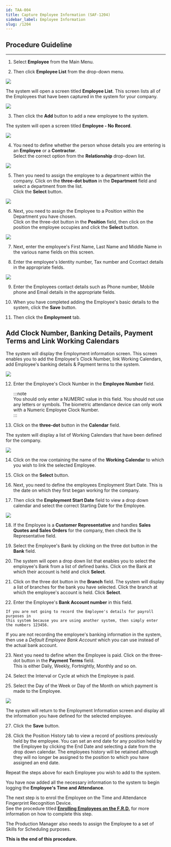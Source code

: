 ```yaml
---
id: TAA-004
title: Capture Employee Information (SAF-1204)
sidebar_label: Employee Information
slug: /1204
---
```

## Procedure Guideline
___

1.  Select **Employee** from the Main Menu.  

2.  Then click **Employee List** from the drop-down menu.  

![](../static/img/docs/TAA-004/image2.jpg)  

The system will open a screen titled **Employee List**. This screen
lists all of the Employees that have been captured in the system for
your company.  

![](../static/img/docs/TAA-004/image3.jpg)  

3.  Then click the **Add** button to add a new employee to the system.  

The system will open a screen titled **Employee - No Record**.  

![](../static/img/docs/TAA-004/image5.jpg)  

4.  You need to define whether the person whose details you are entering
    is an **Employee** or a **Contractor**.  
    Select the correct option from the **Relationship** drop-down list.  

![](../static/img/docs/TAA-004/image7.jpg)  

5.  Then you need to assign the employee to a department within the
    company. Click on the **three-dot button** in the **Department** field and
    select a department from the list.  
    Click the **Select** button.  

![](../static/img/docs/TAA-004/image8.jpg)  

6.  Next, you need to assign the Employee to a Position within the
    Department you have chosen.   
    Click on the three-dot button in the
    **Position** field, then click on the position the employee occupies and
    click the **Select** button.  

![](../static/img/docs/TAA-004/image10.jpg)  

7.  Next, enter the employee's First Name, Last Name and Middle Name in
    the various name fields on this screen.  

8.  Enter the employee's Identity number, Tax number and Ccontact
    details in the appropriate fields.  

![](../static/img/docs/TAA-004/image12.jpg)  

9.  Enter the Employees contact details such as Phone number, Mobile
    phone and Email details in the appropriate fields.  

10. When you have completed adding the Employee's basic details to the
    system, click the **Save** button.  

11. Then click the **Employment** tab.  

## Add Clock Number, Banking Details, Payment Terms and Link Working Calendars  

The system will display the Employment information screen. This screen
enables you to add the Employee's Clock Number, link Working Calendars, add Employee's banking details & Payment terms to the system.  

![](../static/img/docs/TAA-004/image14.jpg)  

12. Enter the Employee's Clock Number in the **Employee Number** field.  
    
    :::note  
    You should only enter a NUMERIC value in this field. You should
    not use any letters or symbols. The biometric attendance device can
    only work with a Numeric Employee Clock Number.  
    :::  

13. Click on the **three-dot** button in the **Calendar** field.  

The system will display a list of Working Calendars that have been
defined for the company.  

![](../static/img/docs/TAA-004/image16.jpg)  

14. Click on the row containing the name of the **Working Calendar** to
    which you wish to link the selected Employee.  

15. Click on the **Select** button.

16. Next, you need to define the employees Employment Start Date. This
    is the date on which they first began working for the company.

17. Then click the **Employment Start Date** field to view a drop down
    calendar and select the correct Starting Date for the Employee.  

![](../static/img/docs/TAA-004/image18.jpg)  

18.  If the Employee is a **Customer Representative** and handles
    **Sales Quotes and Sales Orders** for the company, then check the
    Is Representative field.  

19.  Select the Employee's Bank by clicking on the three dot button in
    the **Bank** field.  

20.  The system will open a drop down list that enables you to select the
    employee's Bank from a list of defined banks. Click on the Bank at
    which their account is held and click **Select**.  

21.  Click on the three dot button in the **Branch** field. The system will
    display a list of branches for the bank you have selected. Click the
    branch at which the employee's account is held. Click **Select**.  

22.  Enter the Employee's **Bank Account number** in this field.  
     
    If you are not going to record the Employee's details for payroll purposes in
    this system because you are using another system, then simply enter
    the numbers 123456.  

If you are not recording the employee's banking information in the
system, then use a *Default Employee Bank Account* which you can use
instead of the actual bank account.  

23.  Next you need to define when the Employee is paid. Click on the
    three-dot button in the **Payment Terms** field.  
    This is either Daily, Weekly, Fortnightly, Monthly and so on.  

24.  Select the Interval or Cycle at which the Employee is paid.  

25.  Select the Day of the Week or Day of the Month on which payment is
    made to the Employee.  

![](../static/img/docs/TAA-004/image20.jpg)  

The system will return to the Employment Information screen and
display all the information you have defined for the selected
employee.  

27. Click the **Save** button.  

28. Click the Position History tab to view a record of positions
    previously held by the employee. You can set an end date for any
    position held by the Employee by clicking the End Date and selecting
    a date from the drop down calendar. The employees history will be
    retained although they will no longer be assigned to the position to which
    you have assigned an end date.  

Repeat the steps above for each Employee you wish to add to the
system.  

You have now added all the necessary information to the system to
begin logging the **Employee's Time and Attendance**.  

The next step is to enrol the Employee on the Time and Attendance
Fingerprint Recognition Device.  
See the procedure titled **[Enrolling Employees on the F.R.D.](TAA005)** for more information on how to complete this step.  

The Production Manager also needs to assign the Employee to a set of
Skills for Scheduling purposes.  

**This is the end of this procedure.**  
